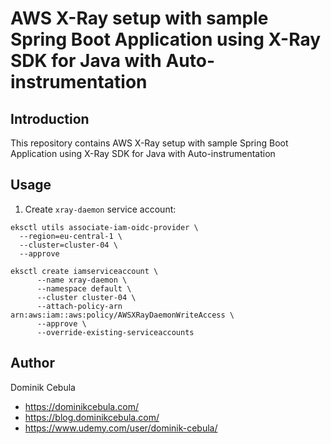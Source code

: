 # AWS X-Ray setup with sample Spring Boot Application using X-Ray SDK for Java with Auto-instrumentation

## Introduction

This repository contains AWS X-Ray setup with sample Spring Boot Application using X-Ray SDK for Java with
Auto-instrumentation

## Usage

1. Create `xray-daemon` service account:

```shell
eksctl utils associate-iam-oidc-provider \
  --region=eu-central-1 \
  --cluster=cluster-04 \
  --approve
```

```shell
eksctl create iamserviceaccount \
      --name xray-daemon \
      --namespace default \
      --cluster cluster-04 \
      --attach-policy-arn arn:aws:iam::aws:policy/AWSXRayDaemonWriteAccess \
      --approve \
      --override-existing-serviceaccounts
```

## Author

Dominik Cebula

* https://dominikcebula.com/
* https://blog.dominikcebula.com/
* https://www.udemy.com/user/dominik-cebula/
